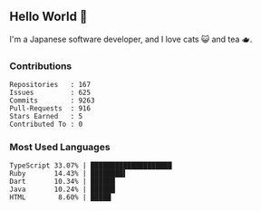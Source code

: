 ## Hello World 👋

I'm a Japanese software developer, and I love cats 😺 and tea 🫖.

### Contributions

    Repositories   : 167
    Issues         : 625
    Commits        : 9263
    Pull-Requests  : 916
    Stars Earned   : 5
    Contributed To : 0

### Most Used Languages

    TypeScript 33.07% | ████████████████████
    Ruby       14.43% | ████████▌
    Dart       10.34% | ██████
    Java       10.24% | ██████
    HTML        8.60% | █████
